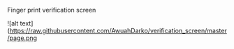 Finger print verification screen 

![alt text](https://raw.githubusercontent.com/AwuahDarko/verification_screen/master/page.png
